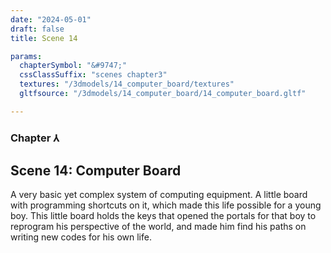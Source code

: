 ```yaml
---
date: "2024-05-01"
draft: false
title: Scene 14

params:
  chapterSymbol: "&#9747;"
  cssClassSuffix: "scenes chapter3"
  textures: "/3dmodels/14_computer_board/textures"
  gltfsource: "/3dmodels/14_computer_board/14_computer_board.gltf"

---
```

### Chapter &#8516;
## Scene 14: Computer Board
<canvas id="c"></canvas>

A very basic yet complex system of computing equipment. A little board with programming shortcuts on it, which made this life possible for a young boy. This little board holds the keys that opened the portals for that boy to reprogram his perspective of the world, and made him find his paths on writing new codes for his own life.

